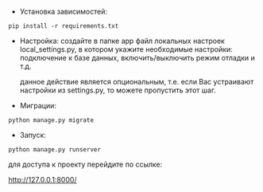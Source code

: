 - Установка зависимостей:
```
pip install -r requirements.txt
```

- Настройка:
   создайте в папке app файл локальных настроек local_settings.py, в котором укажите
   необходимые настройки: подключение к базе данных, включить/выключить режим отладки и т.д.

    данное действие является опциональным, т.е. если Вас устраивают настройки
    из settings.py, то можете пропустить этот шаг.

- Миграции:
```
python manage.py migrate
```

- Запуск:
```
python manage.py runserver

```

для доступа к проекту перейдите по ссылке:

http://127.0.0.1:8000/
